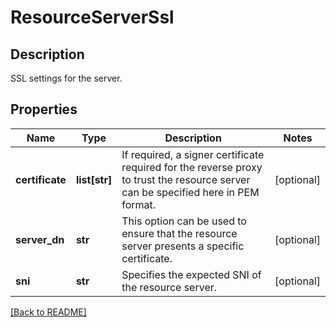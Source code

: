 # ResourceServerSsl

## Description

SSL settings for the server.


## Properties

Name | Type | Description | Notes
------------ | ------------- | ------------- | -------------
**certificate** | **list[str]** | If required, a signer certificate required for the reverse proxy to trust the resource server can be specified here in PEM format.  | [optional] 
**server\_dn** | **str** | This option can be used to ensure that the resource server presents a specific certificate.  | [optional] 
**sni** | **str** | Specifies the expected SNI of the resource server.  | [optional] 

[[Back to README]](../README.md)



